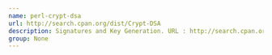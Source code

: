 ```yaml
---
name: perl-crypt-dsa
url: http://search.cpan.org/dist/Crypt-DSA
description: Signatures and Key Generation. URL : http://search.cpan.org/dist/Crypt-DSA Groups : None
group: None
---
```

